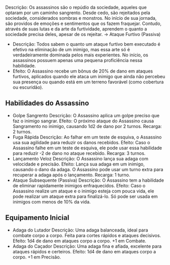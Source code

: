 Descrição:
Os assassinos são o repúdio da sociedade, aqueles que optaram por um caminho sangrento. Desde cedo, são rejeitados pela sociedade, considerados sombras e monstros. No início de sua jornada, são providos de emoções e sentimentos que os fazem fraquejar. Contudo, através de suas lutas e da arte da furtividade, aprendem o quanto a sociedade precisa deles, apesar de os rejeitar.
-> Ataque Furtivo (Passiva)
- Descrição: Todos sabem o quanto um ataque furtivo bem executado é efetivo na eliminação de um inimigo, mas essa arte só é verdadeiramente dominada pelos mais experientes. No início, os assassinos possuem apenas uma pequena proficiência nessa habilidade.
- Efeito: O Assassino recebe um bônus de 20% de dano em ataques furtivos, aplicados quando ele ataca um inimigo que ainda não percebeu sua presença ou quando está em um terreno favorável (como cobertura ou escuridão).
## Habilidades do Assassino
- Golpe Sangrento
	Descrição: O Assassino aplica um golpe preciso que faz o inimigo sangrar.
	Efeito: O próximo ataque do Assassino causa Sangramento no inimigo, causando 1d2 de dano por 2 turnos.
	Recarga: 2 turnos.
- Fuga Rápida
	Descrição: Ao falhar em um teste de esquiva, o Assassino usa sua agilidade para reduzir os danos recebidos.
	Efeito: Caso o Assassino falhe em um teste de esquiva, ele pode usar essa habilidade para reduzir -2 de dano no ataque recebido.
	Recarga: 3 turnos.
- Lançamento Veloz
	Descrição: O Assassino lança sua adaga com velocidade e precisão.
	Efeito: Lança sua adaga em um inimigo, causando o dano da adaga. O Assassino pode usar um turno extra para recuperar a adaga após o lançamento.
	Recarga: 1 turno.
- Ataque Subsequente (Passiva)
	Descrição: O Assassino tem a habilidade de eliminar rapidamente inimigos enfraquecidos.
	Efeito: Caso o Assassino realize um ataque e o inimigo esteja com pouca vida, ele pode realizar um ataque extra para finalizá-lo. Só pode ser usada em inimigos com menos de 10% da vida.
## Equipamento Inicial
- Adaga do Lutador
	Descrição: Uma adaga balanceada, ideal para combate corpo a corpo. Feita para cortes rápidos e ataques decisivos.
	Efeito: 1d4 de dano em ataques corpo a corpo. +1 em Combate.
- Adaga do Caçador
	Descrição: Uma adaga fina e afiada, excelente para ataques rápidos e certeiros.
	Efeito: 1d4 de dano em ataques corpo a corpo. +1 em Precisão.